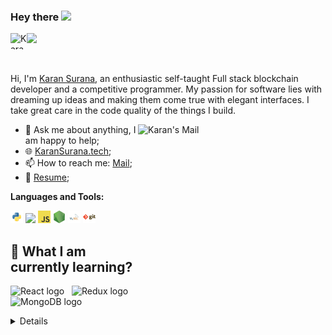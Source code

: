 ### Hey there <img src="https://media.giphy.com/media/hvRJCLFzcasrR4ia7z/giphy.gif" width="25px">
<a href="https://www.linkedin.com/in/karan-surana-1025b0153/">
  <img align="left" alt="" width="22px" src="https://raw.githubusercontent.com/peterthehan/peterthehan/master/assets/linkedin.svg"/>
</a>
<a href="mailto:karansurana23@gmail.com">
  <img align="left" alt="Karan's Mail" width="26px" height="26px" src="https://img.icons8.com/fluent/100/000000/gmail.png"/>
</a>

![](https://visitor-badge.glitch.me/badge?page_id=KaranSurana.KaranSurana)

<br />

Hi, I'm [Karan Surana](mailto:karansurana23@gmail.com), an enthusiastic self-taught Full stack blockchain developer and a competitive programmer. My passion for software lies with dreaming up ideas and making them come true with elegant interfaces. I take great care in the code quality of the things I build.

<img align="right" alt="Karan's Mail" width="300px" height="300px" src="https://user-images.githubusercontent.com/70429983/117530358-60769100-affa-11eb-98c6-6e4089ca6c5b.gif"/>

- 💬 Ask me about anything, I am happy to help;
- 🌐 [KaranSurana.tech](http://www.karansurana.tech);
- 📫 How to reach me: [Mail](mailto:karansurana23@gmail.com);
- 📝 [Resume](https://drive.google.com/file/d/1n9FXi6gLcU3IpiEKGulEvHe0VRmatgqj/view);




**Languages and Tools:**  

<code><img height="20" src="https://raw.githubusercontent.com/github/explore/80688e429a7d4ef2fca1e82350fe8e3517d3494d/topics/python/python.png"></code>
<code><img height="20" src="https://banner2.cleanpng.com/20181122/krs/kisspng-java-programming-language-selenium-computer-softwa-july-2-16-halab-4-dev-5bf78387a7bb41.028192901542947719687.jpg"></code>
<code><img height="20" src="https://raw.githubusercontent.com/github/explore/80688e429a7d4ef2fca1e82350fe8e3517d3494d/topics/javascript/javascript.png"></code>
<code><img height="20" src="https://raw.githubusercontent.com/github/explore/80688e429a7d4ef2fca1e82350fe8e3517d3494d/topics/nodejs/nodejs.png"></code>
<code><img height="20" src="https://raw.githubusercontent.com/github/explore/80688e429a7d4ef2fca1e82350fe8e3517d3494d/topics/mysql/mysql.png"></code>
<code><img height="20" src="https://raw.githubusercontent.com/github/explore/80688e429a7d4ef2fca1e82350fe8e3517d3494d/topics/git/git.png"></code>
<br>
## 📖  What I am currently learning?

<p align="left">
<img src="https://img.shields.io/badge/React-282C34?logo=react&logoColor=61DAFB" alt="React logo" title="React.js / React Native" height="25" />
&nbsp;
<img src="https://img.shields.io/badge/Redux-282C34?logo=redux&logoColor=764ABC" alt="Redux logo" title="Redux" height="25"/>
<img src="https://img.shields.io/badge/MongoDB-282C34?logo=mongodb&logoColor=47A248" alt="MongoDB logo" title="MongoDB" height="25"/>
</p>


<details>

## 📈 My GitHub Stats!

<a href="https://github.com/KaranSurana/KaranSurana/"> <img src="https://github-readme-stats.vercel.app/api?username=KaranSurana&show_icons=true&theme=algolia" height="175" alt="KaranSurana"/> </a>
<a href="https://github.com/KaranSurana/KaranSurana/"> <img src="https://github-readme-stats.vercel.app/api/top-langs/?username=KaranSurana&count_private=true&layout=compact&theme=algolia" height="175" alt="KaranSurana"/> </a>
<br>


## 👨‍💻 Technical Heap

<span><img src="https://img.shields.io/badge/HTML5-E34F26?style=for-the-badge&logo=html5&logoColor=white" height=32px></span>
<img src="https://img.shields.io/badge/CSS3-1572B6?style=for-the-badge&logo=css3&logoColor=white" height=32px>
<img src="https://img.shields.io/badge/JavaScript-F7DF1E?style=for-the-badge&logo=javascript&logoColor=black" height=32px>
<img src="https://img.shields.io/badge/Java-ED8B00?style=for-the-badge&logo=java&logoColor=white" height=32px>
<img src="https://img.shields.io/badge/Swift-FA7343?style=for-the-badge&logo=swift&logoColor=white" height=32px>
<span><img src="https://img.shields.io/badge/MySQL-00000F?style=for-the-badge&logo=mysql&logoColor=white" height=32px></span><br>
<img src="https://img.shields.io/badge/MongoDB-white?style=for-the-badge&logo=mongodb&logoColor=4EA94B" height=32px>
<img src="https://img.shields.io/badge/Node.js-339933?style=for-the-badge&logo=nodedotjs&logoColor=white" height=32px>
<img src="https://img.shields.io/badge/Express.js-000000?style=for-the-badge&logo=express&logoColor=white" height=32px>
<img src="https://img.shields.io/badge/Sass-CC6699?style=for-the-badge&logo=sass&logoColor=white" height=32px>
<img src="https://img.shields.io/badge/jQuery-0769AD?style=for-the-badge&logo=jquery&logoColor=white" height=32px>

## 🔥 Streak Stats!

<img src="https://github-readme-streak-stats.herokuapp.com/?user=KaranSurana&theme=algolia" alt="KaranSurana"/>
